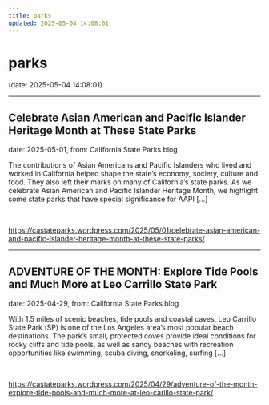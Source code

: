 ```yaml
---
title: parks
updated: 2025-05-04 14:08:01
---
```


# parks

(date: 2025-05-04 14:08:01)

---

## Celebrate Asian American and Pacific Islander Heritage Month at These State Parks

date: 2025-05-01, from: California State Parks blog

The contributions of Asian Americans and Pacific Islanders who lived and worked in California helped shape the state’s economy, society, culture and food. They also left their marks on many of California’s state parks. As we celebrate Asian American and Pacific Islander Heritage Month, we highlight some state parks that have special significance for AAPI [&#8230;] 

<br> 

<https://castateparks.wordpress.com/2025/05/01/celebrate-asian-american-and-pacific-islander-heritage-month-at-these-state-parks/>

---

## ADVENTURE OF THE MONTH: Explore Tide Pools and Much More at Leo Carrillo State Park

date: 2025-04-29, from: California State Parks blog

With 1.5 miles of scenic beaches, tide pools and coastal caves, Leo Carrillo State Park (SP) is one of the Los Angeles area&#8217;s most popular beach destinations. The park’s small, protected coves provide ideal conditions for rocky cliffs and tide pools, as well as sandy beaches with recreation opportunities like swimming, scuba diving, snorkeling, surfing [&#8230;] 

<br> 

<https://castateparks.wordpress.com/2025/04/29/adventure-of-the-month-explore-tide-pools-and-much-more-at-leo-carillo-state-park/>

